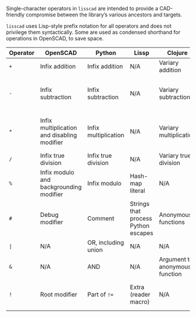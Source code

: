 Single-character operators in `lisscad` are intended to provide a
CAD-friendly compromise between the library’s various ancestors and targets.

`lisscad` uses Lisp-style prefix notation for all operators and does not
privilege them syntactically. Some are used as condensed shorthand for
operations in OpenSCAD, to save space.

| Operator | OpenSCAD | Python | Lissp | Clojure | `lisscad` |
| -------- | -------- | ------ | ----- | ------- | --------- |
| `+` | Infix addition | Infix addition | N/A | Variary addition | Variary addition |
| `-` | Infix subtraction | Infix subtraction | N/A | Variary subtraction | Variary subtraction and OpenSCAD `difference` |
| `*` | Infix multiplication and disabling modifier | Infix multiplication | N/A | Variary multiplication | Variary multiplication and OpenSCAD modifier |
| `/` | Infix true division | Infix true division | N/A | Variary true division | Variary true division |
| `%` | Infix modulo and backgrounding modifier | Infix modulo | Hash-map literal | N/A | OpenSCAD modifier |
| `#` | Debug modifier | Comment | Strings that process Python escapes | Anonymous functions | OpenSCAD modifier |
| `\|` | N/A | OR, including union | N/A | N/A | OpenSCAD `union` |
| `&` | N/A | AND | N/A | Argument to anonymous function | OpenSCAD `intersection` |
| `!` | Root modifier | Part of `!=` | Extra (reader macro) | N/A | OpenSCAD modifier, but it must be escaped (`\!`) |

